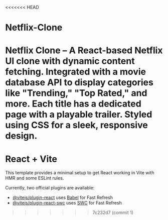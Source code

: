 <<<<<<< HEAD
# Netflix-Clone
Netflix Clone – A React-based Netflix UI clone with dynamic content fetching. Integrated with a movie database API to display categories like "Trending," "Top Rated," and more. Each title has a dedicated page with a playable trailer. Styled using CSS for a sleek, responsive design.
=======
# React + Vite

This template provides a minimal setup to get React working in Vite with HMR and some ESLint rules.

Currently, two official plugins are available:

- [@vitejs/plugin-react](https://github.com/vitejs/vite-plugin-react/blob/main/packages/plugin-react/README.md) uses [Babel](https://babeljs.io/) for Fast Refresh
- [@vitejs/plugin-react-swc](https://github.com/vitejs/vite-plugin-react-swc) uses [SWC](https://swc.rs/) for Fast Refresh
>>>>>>> 7c232d7 (commit 1)
